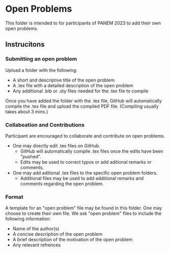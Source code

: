 # Open Problems

This folder is intended to for participants of PANEM 2023 to add their own open problems.

## Instrucitons

### Submitting an open problem

Upload a folder with the following:

- A short and descriptive title of the open problem
- A .tex file with a detailed description of the open problem
- Any additional .bib or .sty files needed for the .tex file to compile

Once you have added the folder with the .tex file, GitHub will automatically compile the .tex file and upload the compiled PDF file.
(Compiling usually takes about 3 mins.)


### Collaboation and Contributions

Participant are encouraged to collaborate and contribute on open problems.

- One may directly edit .tex files on GitHub.
  - GitHub will automatically compile .tex files once the edits have been "pushed".
  - Edits may be used to correct typos or add aditional remarks or comments.
- One may add aditional .tex files to the specific open problem folders.
  - Additional files may be used to add additional remarks and comments regarding the open problem.
 
### Format

A template for an "open problem" file may be found in this folder. One may choose to create their own file.
We ask "open problem" files to include the following information:

- Name of the author(s)
- A concise description of the open problem
- A brief description of the motivation of the open problem
- Any relevant refrences
